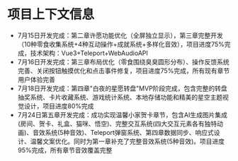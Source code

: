 # 项目上下文信息

- 7月15日开发完成：第二章许愿功能优化（全屏独立显示），第三章完整开发（10种零食收集系统+4种互动操作+成就系统+多样化音效），项目进度75%完成，技术架构：Vue3+Teleport+WebAudioAPI
- 7月16日开发完成：第三章布局优化（零食围绕臭臭圆形分布）、操作反馈系统完善、关闭按钮触摸优化和点击事件修复，项目进度75%完成，所有现有章节用户体验完善
- 7月18日开发完成：第四章"白夜的星愿转盘"MVP阶段完成，包含完整的转盘抽奖系统、卡片收藏系统、游戏统计系统、本地存储功能和精美的星空主题视觉设计，项目进度80%完成
- 7月24日第五章开发完成：成功实现温馨小家贺卡章节，包含AI生成图片集成(房间、贺卡、礼盒、猫咪、悟空)、完整交互系统(四大交互元素各有独特动画)、音效系统(5种音效)、Teleport弹窗系统、第四章数据同步、响应式设计、温馨文案优化。同时为第一章补充了完整音效系统(5种音效)。项目进度95%完成，所有章节音效覆盖完整
